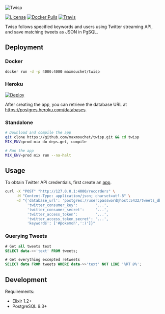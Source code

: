 ![Twisp](http://i.imgbox.com/52TO2ziT.png)

[![License](http://img.shields.io/badge/license-MIT-blue.svg?style=flat-square)](https://github.com/maxmouchet/twisp/blob/master/LICENSE)
[![Docker Pulls](https://img.shields.io/docker/pulls/maxmouchet/twisp.svg?maxAge=2592000&style=flat-square)](https://hub.docker.com/r/maxmouchet/twisp/)
[![Travis](https://img.shields.io/travis/maxmouchet/twisp.svg?maxAge=2592000&style=flat-square)](https://travis-ci.org/maxmouchet/twisp)


Twisp follows specified keywords and users using Twitter streaming API, and save matching tweets as JSON in PgSQL.

## Deployment

### Docker

```bash
docker run -d -p 4000:4000 maxmouchet/twisp
```

### Heroku
[![Deploy](https://www.herokucdn.com/deploy/button.svg)](https://heroku.com/deploy)

After creating the app, you can retrieve the database URL at https://postgres.heroku.com/databases.

### Standalone

```bash
# Download and compile the app
git clone https://github.com/maxmouchet/twisp.git && cd twisp
MIX_ENV=prod mix do deps.get, compile

# Run the app
MIX_ENV=prod mix run --no-halt
```

## Usage

To obtain Twitter API credentials, first create an [app](https://apps.twitter.com).

```bash
curl -X "POST" "http://127.0.0.1:4000/recorders" \
     -H "Content-Type: application/json; charset=utf-8" \
     -d "{'database_url': 'postgres://user:password@host:5432/tweets_db',
          'twitter_consumer_key':        '...',
          'twitter_consumer_secret':     '...',
          'twitter_access_token':        '...',
          'twitter_access_token_secret': '...',
          'keywords': ['#pokemon',':)']}"
```

### Querying Tweets

```sql
# Get all tweets text
SELECT data->>'text' FROM tweets;

# Get everything excepted retweets
SELECT data FROM tweets WHERE data->>'text' NOT LIKE '%RT @%';
```

## Development

Requirements:
- Elixir 1.2+
- PostgreSQL 9.3+

